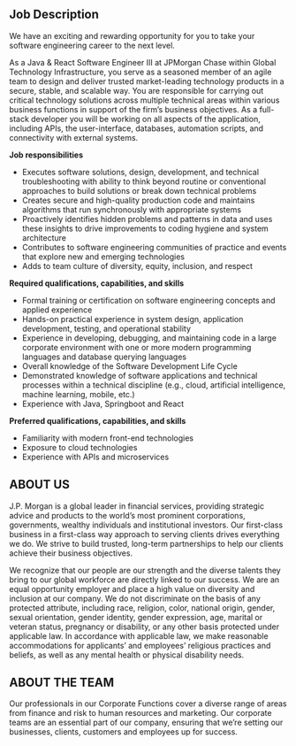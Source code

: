 ## Job Description
We have an exciting and rewarding opportunity for you to take your software engineering career to the next level.

As a Java & React Software Engineer III at JPMorgan Chase within Global Technology Infrastructure, you serve as a seasoned member of an agile team to design and deliver trusted market-leading technology products in a secure, stable, and scalable way. You are responsible for carrying out critical technology solutions across multiple technical areas within various business functions in support of the firm’s business objectives. As a full-stack developer you will be working on all aspects of the application, including APIs, the user-interface, databases, automation scripts, and connectivity with external systems.

**Job responsibilities** 

- Executes software solutions, design, development, and technical troubleshooting with ability to think beyond routine or conventional approaches to build solutions or break down technical problems 
- Creates secure and high-quality production code and maintains algorithms that run synchronously with appropriate systems 
- Proactively identifies hidden problems and patterns in data and uses these insights to drive improvements to coding hygiene and system architecture 
- Contributes to software engineering communities of practice and events that explore new and emerging technologies 
- Adds to team culture of diversity, equity, inclusion, and respect

**Required qualifications, capabilities, and skills** 

- Formal training or certification on software engineering concepts and applied experience 
- Hands-on practical experience in system design, application development, testing, and operational stability
- Experience in developing, debugging, and maintaining code in a large corporate environment with one or more modern programming languages and database querying languages 
- Overall knowledge of the Software Development Life Cycle 
- Demonstrated knowledge of software applications and technical processes within a technical discipline (e.g., cloud, artificial intelligence, machine learning, mobile, etc.)
- Experience with Java, Springboot and React

**Preferred qualifications, capabilities, and skills** 

- Familiarity with modern front-end technologies 
- Exposure to cloud technologies
- Experience with APIs and microservices

## ABOUT US

J.P. Morgan is a global leader in financial services, providing strategic advice and products to the world’s most prominent corporations, governments, wealthy individuals and institutional investors. Our first-class business in a first-class way approach to serving clients drives everything we do. We strive to build trusted, long-term partnerships to help our clients achieve their business objectives.  
  
We recognize that our people are our strength and the diverse talents they bring to our global workforce are directly linked to our success. We are an equal opportunity employer and place a high value on diversity and inclusion at our company. We do not discriminate on the basis of any protected attribute, including race, religion, color, national origin, gender, sexual orientation, gender identity, gender expression, age, marital or veteran status, pregnancy or disability, or any other basis protected under applicable law. In accordance with applicable law, we make reasonable accommodations for applicants’ and employees’ religious practices and beliefs, as well as any mental health or physical disability needs.

## ABOUT THE TEAM

Our professionals in our Corporate Functions cover a diverse range of areas from finance and risk to human resources and marketing. Our corporate teams are an essential part of our company, ensuring that we’re setting our businesses, clients, customers and employees up for success.